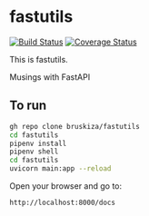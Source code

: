 # fastutils
[![Build Status](https://github.com/bruskiza/fastutils/actions/workflows/python-app.yml/badge.svg)](https://github.com/bruskiza/fastutils)
[![Coverage Status](https://coveralls.io/repos/github/bruskiza/fastutils/badge.svg?branch=main)](https://coveralls.io/github/bruskiza/fastutils?branch=main)

This is fastutils.

Musings with FastAPI

## To run

```bash
gh repo clone bruskiza/fastutils
cd fastutils
pipenv install 
pipenv shell
cd fastutils
uvicorn main:app --reload
```

Open your browser and go to:

```bash
http://localhost:8000/docs
```
